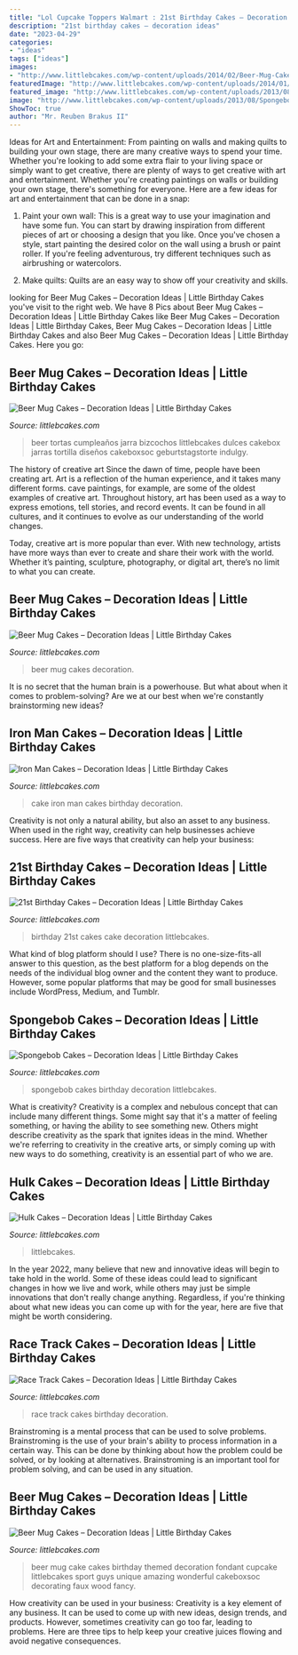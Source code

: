 ```yaml
---
title: "Lol Cupcake Toppers Walmart : 21st Birthday Cakes – Decoration Ideas"
description: "21st birthday cakes – decoration ideas"
date: "2023-04-29"
categories:
- "ideas"
tags: ["ideas"]
images:
- "http://www.littlebcakes.com/wp-content/uploads/2014/02/Beer-Mug-Cakes-993x1024.jpg"
featuredImage: "http://www.littlebcakes.com/wp-content/uploads/2014/01/Iron-Man-Cake-Ideas.jpg"
featured_image: "http://www.littlebcakes.com/wp-content/uploads/2013/08/Spongebob-Birthday-Cakes.jpg"
image: "http://www.littlebcakes.com/wp-content/uploads/2013/08/Spongebob-Birthday-Cakes.jpg"
ShowToc: true
author: "Mr. Reuben Brakus II"
---
```



Ideas for Art and Entertainment: From painting on walls and making quilts to building your own stage, there are many creative ways to spend your time.
Whether you're looking to add some extra flair to your living space or simply want to get creative, there are plenty of ways to get creative with art and entertainment. Whether you're creating paintings on walls or building your own stage, there's something for everyone. Here are a few ideas for art and entertainment that can be done in a snap:
1. Paint your own wall: This is a great way to use your imagination and have some fun. You can start by drawing inspiration from different pieces of art or choosing a design that you like. Once you've chosen a style, start painting the desired color on the wall using a brush or paint roller. If you're feeling adventurous, try different techniques such as airbrushing or watercolors.

2. Make quilts: Quilts are an easy way to show off your creativity and skills.

	

		
looking for Beer Mug Cakes – Decoration Ideas | Little Birthday Cakes you've visit to the right web. We have 8 Pics about Beer Mug Cakes – Decoration Ideas | Little Birthday Cakes like Beer Mug Cakes – Decoration Ideas | Little Birthday Cakes, Beer Mug Cakes – Decoration Ideas | Little Birthday Cakes and also Beer Mug Cakes – Decoration Ideas | Little Birthday Cakes. Here you go:
		
    
## Beer Mug Cakes – Decoration Ideas | Little Birthday Cakes

<img loading=lazy src="https://www.littlebcakes.com/wp-content/uploads/2014/02/Beer-Mug-Birthday-Cake.jpg" onerror="this.onerror=null;this.src='https://tse4.mm.bing.net/th?id=OIP.Yj616tDP5b7Ip5nsTLDwyAHaIp&amp;pid=15.1';" alt="Beer Mug Cakes – Decoration Ideas | Little Birthday Cakes">

_Source: littlebcakes.com_

>beer tortas cumpleaños jarra bizcochos littlebcakes dulces cakebox jarras tortilla diseños cakeboxsoc geburtstagstorte indulgy. 

	

The history of creative art
Since the dawn of time, people have been creating art. Art is a reflection of the human experience, and it takes many different forms. cave paintings, for example, are some of the oldest examples of creative art.
Throughout history, art has been used as a way to express emotions, tell stories, and record events. It can be found in all cultures, and it continues to evolve as our understanding of the world changes.

 Today, creative art is more popular than ever. With new technology, artists have more ways than ever to create and share their work with the world. Whether it’s painting, sculpture, photography, or digital art, there’s no limit to what you can create.

    
## Beer Mug Cakes – Decoration Ideas | Little Birthday Cakes

<img loading=lazy src="http://www.littlebcakes.com/wp-content/uploads/2014/02/Beer-Mug-Cakes-993x1024.jpg" onerror="this.onerror=null;this.src='https://tse4.mm.bing.net/th?id=OIP.McUVRECREx_0JR_V0CrydgHaHo&amp;pid=15.1';" alt="Beer Mug Cakes – Decoration Ideas | Little Birthday Cakes">

_Source: littlebcakes.com_

>beer mug cakes decoration. 

	

It is no secret that the human brain is a powerhouse. But what about when it comes to problem-solving? Are we at our best when we're constantly brainstorming new ideas?

    
## Iron Man Cakes – Decoration Ideas | Little Birthday Cakes

<img loading=lazy src="http://www.littlebcakes.com/wp-content/uploads/2014/01/Iron-Man-Cake-Ideas.jpg" onerror="this.onerror=null;this.src='https://tse2.mm.bing.net/th?id=OIP._CtdlnvCvYU7K9LmkrNM3QHaJ4&amp;pid=15.1';" alt="Iron Man Cakes – Decoration Ideas | Little Birthday Cakes">

_Source: littlebcakes.com_

>cake iron man cakes birthday decoration. 

	

Creativity is not only a natural ability, but also an asset to any business. When used in the right way, creativity can help businesses achieve success. Here are five ways that creativity can help your business: 

    
## 21st Birthday Cakes – Decoration Ideas | Little Birthday Cakes

<img loading=lazy src="http://www.littlebcakes.com/wp-content/uploads/2014/02/Images-of-21st-Birthday-Cakes-768x1024.jpg" onerror="this.onerror=null;this.src='https://tse4.mm.bing.net/th?id=OIP.JcL9Uv2HdGwtqFyssu1glgHaJ4&amp;pid=15.1';" alt="21st Birthday Cakes – Decoration Ideas | Little Birthday Cakes">

_Source: littlebcakes.com_

>birthday 21st cakes cake decoration littlebcakes. 

	

What kind of blog platform should I use?
There is no one-size-fits-all answer to this question, as the best platform for a blog depends on the needs of the individual blog owner and the content they want to produce. However, some popular platforms that may be good for small businesses include WordPress, Medium, and Tumblr.

    
## Spongebob Cakes – Decoration Ideas | Little Birthday Cakes

<img loading=lazy src="http://www.littlebcakes.com/wp-content/uploads/2013/08/Spongebob-Birthday-Cakes.jpg" onerror="this.onerror=null;this.src='https://tse3.mm.bing.net/th?id=OIP.TxXzLd2sRevZpt4Ukv5PhQHaJ4&amp;pid=15.1';" alt="Spongebob Cakes – Decoration Ideas | Little Birthday Cakes">

_Source: littlebcakes.com_

>spongebob cakes birthday decoration littlebcakes. 

	

What is creativity?
Creativity is a complex and nebulous concept that can include many different things. Some might say that it's a matter of feeling something, or having the ability to see something new. Others might describe creativity as the spark that ignites ideas in the mind. Whether we're referring to creativity in the creative arts, or simply coming up with new ways to do something, creativity is an essential part of who we are.

    
## Hulk Cakes – Decoration Ideas | Little Birthday Cakes

<img loading=lazy src="https://www.littlebcakes.com/wp-content/uploads/2014/01/Incredible-Hulk-Cake-Pan.jpg" onerror="this.onerror=null;this.src='https://tse2.mm.bing.net/th?id=OIP.GWvASarsAEoiCNu2ogTw8gHaLN&amp;pid=15.1';" alt="Hulk Cakes – Decoration Ideas | Little Birthday Cakes">

_Source: littlebcakes.com_

>littlebcakes. 

	

In the year 2022, many believe that new and innovative ideas will begin to take hold in the world. Some of these ideas could lead to significant changes in how we live and work, while others may just be simple innovations that don't really change anything. Regardless, if you're thinking about what new ideas you can come up with for the year, here are five that might be worth considering.

    
## Race Track Cakes – Decoration Ideas | Little Birthday Cakes

<img loading=lazy src="http://www.littlebcakes.com/wp-content/uploads/2014/02/Race-Track-Cakes.jpg" onerror="this.onerror=null;this.src='https://tse2.mm.bing.net/th?id=OIP.6acUeUsNtccX-138aZ8Z9gHaE9&amp;pid=15.1';" alt="Race Track Cakes – Decoration Ideas | Little Birthday Cakes">

_Source: littlebcakes.com_

>race track cakes birthday decoration. 

	

Brainstroming is a mental process that can be used to solve problems. Brainstroming is the use of your brain's ability to process information in a certain way. This can be done by thinking about how the problem could be solved, or by looking at alternatives. Brainstroming is an important tool for problem solving, and can be used in any situation.

    
## Beer Mug Cakes – Decoration Ideas | Little Birthday Cakes

<img loading=lazy src="http://www.littlebcakes.com/wp-content/uploads/2014/02/Beer-Mug-Birthday-Cake-877x1024.jpg" onerror="this.onerror=null;this.src='https://tse3.mm.bing.net/th?id=OIP.gETLl2g0zpr8tnrazFboKQHaIp&amp;pid=15.1';" alt="Beer Mug Cakes – Decoration Ideas | Little Birthday Cakes">

_Source: littlebcakes.com_

>beer mug cake cakes birthday themed decoration fondant cupcake littlebcakes sport guys unique amazing wonderful cakeboxsoc decorating faux wood fancy. 

	

How creativity can be used in your business:
Creativity is a key element of any business. It can be used to come up with new ideas, design trends, and products. However, sometimes creativity can go too far, leading to problems. Here are three tips to help keep your creative juices flowing and avoid negative consequences.

